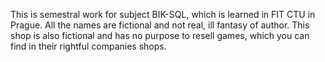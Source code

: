This is semestral work for subject BIK-SQL, which is learned in FIT CTU in Prague.
All the names are fictional and not real, ill fantasy of author.
This shop is also fictional and has no purpose to resell games, which you can find in their rightful companies shops.